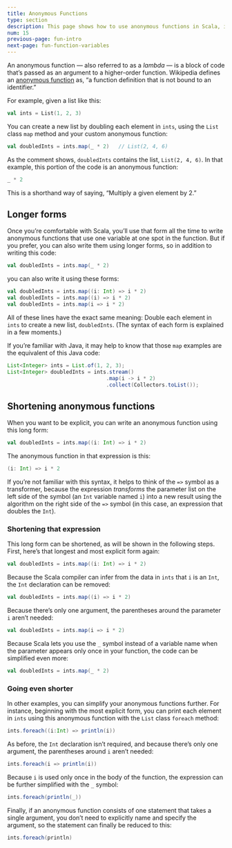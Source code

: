 ```yaml
---
title: Anonymous Functions
type: section
description: This page shows how to use anonymous functions in Scala, including examples with the List class 'map' and 'filter' functions.
num: 15
previous-page: fun-intro
next-page: fun-function-variables
---
```




An anonymous function — also referred to as a *lambda* — is a block of code that’s passed as an argument to a higher-order function. Wikipedia defines an [anonymous function](https://en.wikipedia.org/wiki/Anonymous_function) as, “a function definition that is not bound to an identifier.”

For example, given a list like this:

```scala
val ints = List(1, 2, 3)
```

You can create a new list by doubling each element in `ints`, using the `List` class `map` method and your custom anonymous function:

```scala
val doubledInts = ints.map(_ * 2)   // List(2, 4, 6)
```

As the comment shows, `doubledInts` contains the list, `List(2, 4, 6)`. In that example, this portion of the code is an anonymous function:

```scala
_ * 2
```

This is a shorthand way of saying, “Multiply a given element by 2.”



## Longer forms

Once you’re comfortable with Scala, you’ll use that form all the time to write anonymous functions that use one variable at one spot in the function. But if you prefer, you can also write them using longer forms, so in addition to writing this code:

```scala
val doubledInts = ints.map(_ * 2)
```

you can also write it using these forms:

```scala
val doubledInts = ints.map((i: Int) => i * 2)
val doubledInts = ints.map((i) => i * 2)
val doubledInts = ints.map(i => i * 2)
```

All of these lines have the exact same meaning: Double each element in `ints` to create a new list, `doubledInts`. (The syntax of each form is explained in a few moments.)

If you’re familiar with Java, it may help to know that those `map` examples are the equivalent of this Java code:

```java
List<Integer> ints = List.of(1, 2, 3);
List<Integer> doubledInts = ints.stream()
                                .map(i -> i * 2)
                                .collect(Collectors.toList());
```



## Shortening anonymous functions

When you want to be explicit, you can write an anonymous function using this long form:

```scala
val doubledInts = ints.map((i: Int) => i * 2)
```

The anonymous function in that expression is this:

```scala
(i: Int) => i * 2
```

If you’re not familiar with this syntax, it helps to think of the `=>` symbol as a transformer, because the expression *transforms* the parameter list on the left side of the symbol (an `Int` variable named `i`) into a new result using the algorithm on the right side of the `=>` symbol (in this case, an expression that doubles the `Int`).


### Shortening that expression

This long form can be shortened, as will be shown in the following steps. First, here’s that longest and most explicit form again:

```scala
val doubledInts = ints.map((i: Int) => i * 2)
```

Because the Scala compiler can infer from the data in `ints` that `i` is an `Int`, the `Int` declaration can be removed:

```scala
val doubledInts = ints.map((i) => i * 2)
```

Because there’s only one argument, the parentheses around the parameter `i` aren’t needed:

```scala
val doubledInts = ints.map(i => i * 2)
```

Because Scala lets you use the `_` symbol instead of a variable name when the parameter appears only once in your function, the code can be simplified even more:

```scala
val doubledInts = ints.map(_ * 2)
```

### Going even shorter

In other examples, you can simplify your anonymous functions further. For instance, beginning with the most explicit form, you can print each element in `ints` using this anonymous function with the `List` class `foreach` method:

```scala
ints.foreach((i:Int) => println(i))
```

As before, the `Int` declaration isn’t required, and because there’s only one argument, the parentheses around `i` aren’t needed:

```scala
ints.foreach(i => println(i))
```

Because `i` is used only once in the body of the function, the expression can be further simplified with the `_` symbol:

```scala
ints.foreach(println(_))
```

Finally, if an anonymous function consists of one statement that takes a single argument, you don’t need to explicitly name and specify the argument, so the statement can finally be reduced to this:

```scala
ints.foreach(println)
```


